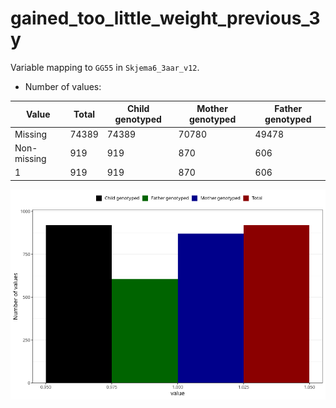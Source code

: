 # gained_too_little_weight_previous_3y
Variable mapping to `GG55` in `Skjema6_3aar_v12`.
- Number of values:

| Value | Total | Child genotyped | Mother genotyped | Father genotyped |
| ----- | ----- | --------------- | ---------------- | ---------------- |
| Missing | 74389 | 74389 | 70780 | 49478 |
| Non-missing | 919 | 919 | 870 | 606 |
| 1 | 919 | 919 | 870 | 606 |



![](gained_too_little_weight_previous_3y_n.png)



